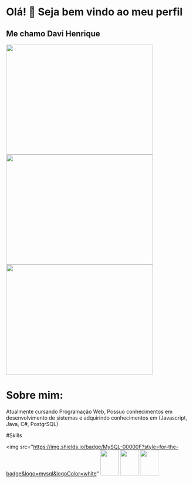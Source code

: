 # Olá! 👋 Seja bem vindo ao meu perfil
## Me chamo Davi Henrique

<img src="https://camo.githubusercontent.com/184fc220b13f19cd2ff2fc349939291dd83682e72dee6c3d9059daf6249bf6d5/68747470733a2f2f6769746875622d726561646d652d73746174732e76657263656c2e6170702f6170693f757365726e616d653d4461766964644465697679267468656d653d626561722673686f775f69636f6e733d7472756526686964655f626f726465723d66616c736526636f756e745f707269766174653d74727565" width="400" height="300" />
<img src="https://camo.githubusercontent.com/7a6273a25f8df3aa7e9dcc5821b0cbe58555b748e121531e197dc223cf11e6a3/68747470733a2f2f6769746875622d726561646d652d73747265616b2d73746174732e6865726f6b756170702e636f6d2f3f757365723d4461766964644465697679267468656d653d6265617226686964655f626f726465723d66616c7365" width="400" height="300" />
<img src="https://camo.githubusercontent.com/b074687518904691dbc3f793441fc84177b60e9e2c7642ab4b3ebec7e5bd3ad9/68747470733a2f2f6769746875622d726561646d652d73746174732e76657263656c2e6170702f6170692f746f702d6c616e67732f3f757365726e616d653d4461766964644465697679267468656d653d626561722673686f775f69636f6e733d7472756526686964655f626f726465723d66616c7365266c61796f75743d636f6d70616374" width="400" height="300" />

# Sobre mim:
Atualmente cursando Programação Web, Possuo conhecimentos em desenvolvimento de sistemas e adquirindo conhecimentos em (Javascript, Java, C#, PostgrSQL)

#Skills

<img src="https://img.shields.io/badge/MySQL-00000F?style=for-the-badge&logo=mysql&logoColor=white"
<img src="https://img.shields.io/badge/C%23-239120?style=for-the-badge&logo=c-sharp&logoColor=white" width="50" height="70" />
<img src="https://img.shields.io/badge/HTML-239120?style=for-the-badge&logo=html5&logoColor=white" width="50" height="70" />
<img src="https://img.shields.io/badge/JavaScript-F7DF1E?style=for-the-badge&logo=javascript&logoColor=black" width="50" height="70" />
